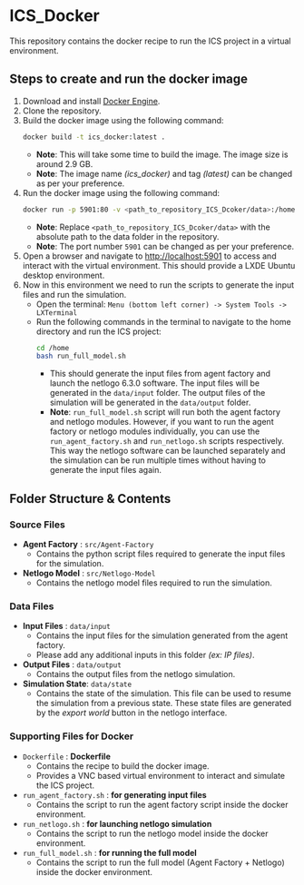 # ICS_Docker
This repository contains the docker recipe to run the ICS project in a virtual environment.

## Steps to create and run the docker image
1. Download and install [Docker Engine](https://docs.docker.com/engine/install/). 
2. Clone the repository.
3. Build the docker image using the following command:
    ```bash
    docker build -t ics_docker:latest .
    ```
    - **Note**: This will take some time to build the image. The image size is around 2.9 GB.
    - **Note**: The image name *(ics_docker)* and tag *(latest)* can be changed as per your preference.
4. Run the docker image using the following command:
    ```bash
    docker run -p 5901:80 -v <path_to_repository_ICS_Dcoker/data>:/home/data ics_docker:latest
    ```
    - **Note**: Replace `<path_to_repository_ICS_Dcoker/data>` with the absolute path to the data folder in the repository.
    - **Note**: The port number `5901` can be changed as per your preference.
5. Open a browser and navigate to [http://localhost:5901](http://localhost:5901) to access and interact with the virtual environment. This should provide a LXDE Ubuntu desktop environment.
6. Now in this environment we need to run the scripts to generate the input files and run the simulation. 
    - Open the terminal: `Menu (bottom left corner) -> System Tools -> LXTerminal`
    - Run the following commands in the terminal to navigate to the home directory and run the ICS project:
        ```bash
        cd /home
        bash run_full_model.sh
        ```
      - This should generate the input files from agent factory and launch the netlogo 6.3.0 software. The input files will be generated in the `data/input` folder. The output files of the simulation will be generated in the `data/output` folder.
      - **Note**: `run_full_model.sh` script will run both the agent factory and netlogo modules. However, if you want to run the agent factory or netlogo modules individually, you can use the `run_agent_factory.sh` and `run_netlogo.sh` scripts respectively. This way the netlogo software can be launched separately and the simulation can be run multiple times without having to generate the input files again.

## Folder Structure & Contents
### Source Files
- **Agent Factory** : `src/Agent-Factory`
  - Contains the python script files required to generate the input files for the simulation.
- **Netlogo Model** : `src/Netlogo-Model`
  - Contains the netlogo model files required to run the simulation.
### Data Files
- **Input Files** : `data/input`
  - Contains the input files for the simulation generated from the agent factory. 
  - Please add any additional inputs in this folder *(ex: IP files)*.
- **Output Files** : `data/output`
  - Contains the output files from the netlogo simulation.
- **Simulation State**: `data/state`
  - Contains the state of the simulation. This file can be used to resume the simulation from a previous state. These state files are generated by the *export world* button in the netlogo interface.
### Supporting Files for Docker
- `Dockerfile` : **Dockerfile**
  - Contains the recipe to build the docker image.
  - Provides a VNC based virtual environment to interact and simulate the ICS project.
- `run_agent_factory.sh` : **for generating input files**
  - Contains the script to run the agent factory script inside the docker environment.
- `run_netlogo.sh` : **for launching netlogo simulation**
  - Contains the script to run the netlogo model inside the docker environment.
- `run_full_model.sh` : **for running the full model**
  - Contains the script to run the full model (Agent Factory + Netlogo) inside the docker environment.


